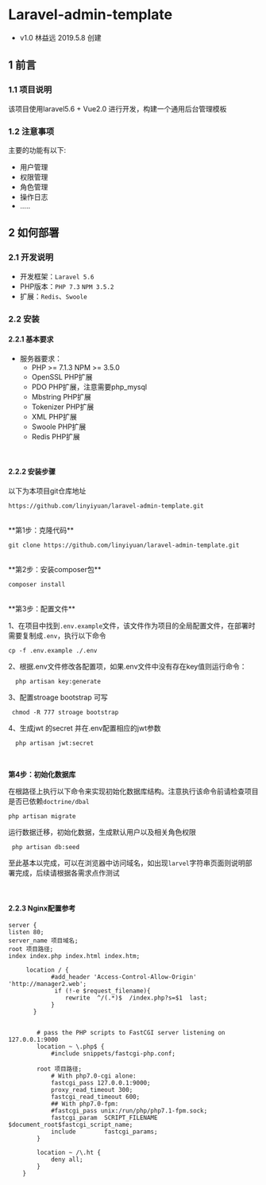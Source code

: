 # Laravel-admin-template

- v1.0 林益远 2019.5.8 创建

## 1 前言
### 1.1 项目说明
该项目使用laravel5.6 + Vue2.0 进行开发，构建一个通用后台管理模板

### 1.2 注意事项
主要的功能有以下:

- 用户管理
- 权限管理
- 角色管理
- 操作日志
- .....


## 2 如何部署
### 2.1 开发说明
- 开发框架：`Laravel 5.6` 
- PHP版本：`PHP 7.3` `NPM 3.5.2`
- 扩展：`Redis`、`Swoole` 

### 2.2 安装
#### 2.2.1 基本要求
- 服务器要求：
	- PHP >= 7.1.3
	  NPM >= 3.5.0
	- OpenSSL PHP扩展
	- PDO PHP扩展，注意需要php_mysql
	- Mbstring PHP扩展
	- Tokenizer PHP扩展
	- XML PHP扩展
	- Swoole PHP扩展
	- Redis PHP扩展

<br>

#### 2.2.2 安装步骤
以下为本项目git仓库地址

	https://github.com/linyiyuan/laravel-admin-template.git
	
<br>
**第1步：克隆代码**

	git clone https://github.com/linyiyuan/laravel-admin-template.git
<br>
**第2步：安装composer包**
	
	composer install
	
<br>
**第3步：配置文件**

1、在项目中找到`.env.example`文件，该文件作为项目的全局配置文件，在部署时需要复制成`.env`，执行以下命令

	cp -f .env.example ./.env
2、根据.env文件修改各配置项，如果.env文件中没有存在key值则运行命令：

	  php artisan key:generate

3、配置stroage bootstrap 可写

	 chmod -R 777 stroage bootstrap

4、生成jwt 的secret 并在.env配置相应的jwt参数

	  php artisan jwt:secret

<br>

**第4步：初始化数据库**

在根路径上执行以下命令来实现初始化数据库结构。注意执行该命令前请检查项目是否已依赖`doctrine/dbal`

	php artisan migrate

运行数据迁移，初始化数据，生成默认用户以及相关角色权限

	 php artisan db:seed

至此基本以完成，可以在浏览器中访问域名，如出现`larvel`字符串页面则说明部署完成，后续请根据各需求点作测试

<br>

#### 2.2.3 Nginx配置参考
	
	server {
    listen 80;
    server_name 项目域名;
    root 项目路径;
    index index.php index.html index.htm;
    
		 location / {
		        #add_header 'Access-Control-Allow-Origin' 'http://manager2.web';
		         if (!-e $request_filename){
		            rewrite  ^/(.*)$  /index.php?s=$1  last;
		        }
		   }


		    # pass the PHP scripts to FastCGI server listening on 127.0.0.1:9000
		    location ~ \.php$ {
		        #include snippets/fastcgi-php.conf;

			root 项目路径;
		 		# With php7.0-cgi alone:
		 		fastcgi_pass 127.0.0.1:9000;
				proxy_read_timeout 300;
				fastcgi_read_timeout 600;
				## With php7.0-fpm:
				#fastcgi_pass unix:/run/php/php7.1-fpm.sock;
				fastcgi_param  SCRIPT_FILENAME  $document_root$fastcgi_script_name;
			    include        fastcgi_params;
		    }

		    location ~ /\.ht {
		        deny all;
		    }
		}
